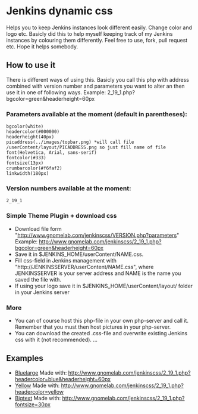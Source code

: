 # Jenkins dynamic css
Helps you to keep Jenkins instances look different easily. Change color and logo etc.
Basicly did this to help myself keeping track of my Jenkins instances by colouring them differently. 
Feel free to use, fork, pull request etc. Hope it helps somebody.

## How to use it
There is different ways of using this. Basicly you call this php with address combined with version number and parameters you want to alter an then use it in one of following ways.
	Example: 2_19_1.php?bgcolor=green&headerheight=60px

### Parameters available at the moment (default in parentheses):
	bgcolor(white)
	headercolor(#000000)
	headerheight(40px)
	picaddress(../images/topbar.png) *will call file /userContent/layout/PICADDRESS.png so just fill name of file
	font(Helvetica, Arial, sans-serif)
	fontcolor(#333)
	fontsize(13px)
	crumbarcolor(#f6faf2)
	linkwidth(180px)
	
### Version numbers available at the moment:
	2_19_1 


### Simple Theme Plugin + download css
- Download file form "http://www.gnomelab.com/jenkinscss/VERSION.php?parameters"
	Example: http://www.gnomelab.com/jenkinscss/2_19_1.php?bgcolor=green&headerheight=60px
- Save it in  $JENKINS_HOME/userContent/NAME.css. 
- Fill css-field in Jenkins management with "http://JENKINSSERVER/userContent/NAME.css", where JENKINSSERVER is your server address and NAME is the name you saved the file with.
- If using your logo save it in $JENKINS_HOME/userContent/layout/ folder in your Jenkins server

### More

- You can of course host this php-file in your own php-server and call it. Remember that you must then host pictures in your php-server.
- You can download the created .css-file and overwrite existing Jenkins css with it (not recommended).
...

## Examples
- [Bluelarge](http://www.gnomelab.com/jenkinscss/bluelarge.css) Made with: http://www.gnomelab.com/jenkinscss/2_19_1.php?headercolor=blue&headerheight=60px
- [Yellow](http://www.gnomelab.com/jenkinscss/yellow.css) Made with: http://www.gnomelab.com/jenkinscss/2_19_1.php?headercolor=yellow
- [Bigtext](http://www.gnomelab.com/jenkinscss/bigtext.css) Made with: http://www.gnomelab.com/jenkinscss/2_19_1.php?fontsize=30px

